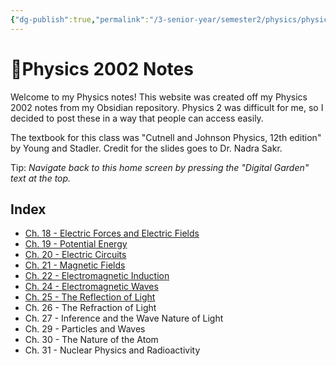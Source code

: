 ```yaml
---
{"dg-publish":true,"permalink":"/3-senior-year/semester2/physics/physics-note-site/01-home/","tags":["gardenEntry"]}
---
```


# 🏡Physics 2002 Notes
Welcome to my Physics notes! This website was created off my Physics 2002 notes from my Obsidian repository. Physics 2 was difficult for me, so I decided to post these in a way that people can access easily.

The textbook for this class was "Cutnell and Johnson Physics, 12th edition" by Young and Stadler. Credit for the slides goes to Dr. Nadra Sakr.

Tip: *Navigate back to this home screen by pressing the "Digital Garden" text at the top.* 

## Index
- [Ch. 18 - Electric Forces and Electric Fields](https://physics-notes.vercel.app/3-senior-year/semester2/physics/ch-18-electric-forces-and-electric-fields/) 
- [Ch. 19 - Potential Energy](https://physics-notes.vercel.app/3-senior-year/semester2/physics/ch-19-potential-energy/) 
- [Ch. 20 - Electric Circuits](https://physics-notes.vercel.app/3-senior-year/semester2/physics/ch-20-electric-circuits/) 
- [Ch. 21 - Magnetic Fields](https://physics-notes.vercel.app/3-senior-year/semester2/physics/ch-21-magnetic-fields) 
- [Ch. 22 - Electromagnetic Induction](https://physics-notes.vercel.app/3-senior-year/semester2/physics/ch-22-electromagnetic-induction/) 
- [Ch. 24 - Electromagnetic Waves](https://physics-notes.vercel.app/3-senior-year/semester2/physics/ch-24-electromagnetic-waves/) 
- [Ch. 25 - The Reflection of Light](https://physics-notes.vercel.app/3-senior-year/semester2/physics/ch-25-the-reflection-of-light) 
- Ch. 26 - The Refraction of Light
- Ch. 27 - Inference and the Wave Nature of Light
- Ch. 29 - Particles and Waves
- Ch. 30 - The Nature of the Atom
- Ch. 31 - Nuclear Physics and Radioactivity